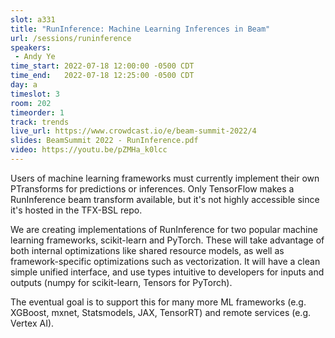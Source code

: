 ```yaml
---
slot: a331
title: "RunInference: Machine Learning Inferences in Beam"
url: /sessions/runinference
speakers:
 - Andy Ye
time_start: 2022-07-18 12:00:00 -0500 CDT
time_end:   2022-07-18 12:25:00 -0500 CDT
day: a
timeslot: 3
room: 202
timeorder: 1
track: trends
live_url: https://www.crowdcast.io/e/beam-summit-2022/4
slides: BeamSummit 2022 - RunInference.pdf
video: https://youtu.be/pZMHa_k0lcc
---
```


Users of machine learning frameworks must currently implement their own PTransforms for predictions or inferences. Only TensorFlow makes a RunInference beam transform available, but it's not highly accessible since it's hosted in the TFX-BSL repo.
 
We are creating implementations of RunInference for two popular machine learning frameworks, scikit-learn and PyTorch. These will take advantage of both internal optimizations like shared resource models, as well as framework-specific optimizations such as vectorization. It will have a clean simple unified interface, and use types intuitive to developers for inputs and outputs (numpy for scikit-learn, Tensors for PyTorch).  
 
The eventual goal is to support this for many more ML frameworks (e.g. XGBoost, mxnet, Statsmodels, JAX, TensorRT) and remote services (e.g. Vertex AI).